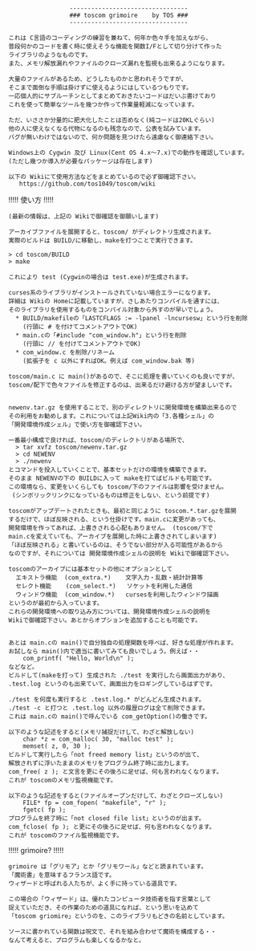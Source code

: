                      ---------------------------------
                     ### toscom grimoire    by TOS ###
                     ---------------------------------

    これは C言語のコーディングの練習を兼ねて、何年か色々手を加えながら、
    普段何かのコードを書く時に使えそうな機能を関数I/Fとして切り分けて作った
    ライブラリのようなものです。
    また、メモリ解放漏れやファイルのクローズ漏れを監視も出来るようになります。
  
    大量のファイルがあるため、どうしたものかと思われそうですが、
    そこまで面倒な手順は掛けずに使えるようにはしているつもりです。
    一応個人的にサブルーチンとしてまとめておきたいコードはだいぶ書けており
    これを使って簡単なツールを幾つか作って作業量軽減になっています。
  
    ただ、いささか分量的に肥大化したことは否めなく(純コードは20KLぐらい)
    他の人に使えなくなる代物になるのも残念なので、公表を試みています。
    バグが無いわけではないので、何か問題を見つけたら遠慮なく御連絡下さい。
    
    Windows上の Cygwin 及び Linux(Cent OS 4.x～7.x)での動作を確認しています。
    (ただし幾つか導入が必要なパッケージは存在します)
    
    以下の Wikiにて使用方法などをまとめているので必ず御確認下さい。
       https://github.com/tos1049/toscom/wiki


!!!!! 使い方 !!!!!

    (最新の情報は、上記の Wikiで御確認を御願いします)

    アーカイブファイルを展開すると、toscom/ がディレクトリ生成されます。
    実際のビルドは BUILD/に移動し、makeを打つことで実行できます。
    
    > cd toscom/BUILD
    > make

    これにより test (Cygwinの場合は test.exe)が生成されます。

    curses系のライブラリがインストールされていない場合エラーになります。
    詳細は Wikiの Homeに記載していますが、さしあたりコンパイルを通すには、
    そのライブラリを使用するものをコンパイル対象から外すのが早いでしょう。
      * BUILD/makefileの「LASTCFLAGS := -lpanel -lncursesw」という行を削除
        (行頭に # を付けてコメントアウトでOK)
      * main.cの「#include "com_window.h"」という行を削除
        (行頭に // を付けてコメントアウトでOK)
      * com_window.c を削除/リネーム
        (拡張子を c 以外にすればOK。例えば com_window.bak 等)
   
    toscom/main.c に main()があるので、そこに処理を書いていくのも良いですが、
    toscom/配下で色々ファイルを修正するのは、出来るだけ避ける方が望ましいです。

 
    newenv.tar.gz を使用することで、別のディレクトリに開発環境を構築出来るので
    その利用をお勧めします。これについては上記Wiki内の「3.各種シェル」の
    「開発環境作成シェル」で使い方を御確認下さい。

    一番最小構成で良ければ、toscom/のディレクトリがある場所で、
      > tar xvfz toscom/newenv.tar.gz
      > cd NEWENV
      > ./newenv
    とコマンドを投入していくことで、基本セットだけの環境を構築できます。
    そのまま NEWENVの下の BUILDに入って makeを打てばビルドも可能です。
    この環境なら、変更をいくらしても toscom/下のファイルは影響を受けません。
     (シンボリックリンクになっているものは修正をしない、という前提です)

    toscomがアップデートされたときも、最初と同じように toscom.*.tar.gzを展開
    するだけで、ほぼ反映される、という仕掛けです。main.cに変更があっても、
    開発環境を作ってあれば、上書きされる心配もありません。 (toscom/下で
    main.cを変えていても、アーカイブを展開した時に上書きされてしまいます)
    「ほぼ反映される」と書いているのは、そうでない部分が入る可能性があるから
    なのですが、それについては 開発環境作成シェルの説明を Wikiで御確認下さい。

    toscomのアーカイブには基本セットの他にオプションとして
      エキストラ機能  (com_extra.*)    文字入力・乱数・統計計算等
      セレクト機能    (com_select.*)   ソケットを利用した通信
      ウィンドウ機能  (com_window.*)   cursesを利用したウィンドウ描画
    というのが最初から入っています。
    これらの開発環境への取り込み方については、開発環境作成シェルの説明を
    Wikiで御確認下さい。あとからオプションを追加することも可能です。


    あとは main.cの main()で自分独自の処理関数を呼べば、好きな処理が作れます。
    お試しなら main()内で適当に書いてみても良いでしょう。例えば・・
        com_printf( "Hello, World\n" );
    などなど。
    ビルドして(makeを打って) 生成された ./test を実行したら画面出力があり、
    .test.log というのも出来ていて、画面出力をロギングしているはずです。

    ./test を何度も実行すると .test.log.* がどんどん生成されます。
    ./test -c と打つと .test.log 以外の履歴ログは全て削除できます。
    これは main.cの main()で呼んでいる com_getOption()の働きです。

    以下のような記述をすると(メモリ捕捉だけして、わざと解放しない)
        char *z = com_malloc( 30, "malloc test" );
        memset( z, 0, 30 );
    ビルドして実行したら「not freed memory list」というのが出て、
    解放されずに浮いたままのメモリをプログラム終了時に出力します。
    com_free( z ); と文言を更にその後ろに足せば、何も言われなくなります。
    これが toscomのメモリ監視機能です。

    以下のような記述をすると(ファイルオープンだけして、わざとクローズしない)
        FILE* fp = com_fopen( "makefile", "r" );
        fgetc( fp );
    プログラムを終了時に「not closed file list」というのが出ます。
    com_fclose( fp ); と更にその後ろに足せば、何も言われなくなります。
    これが toscomのファイル監視機能です。


!!!!! grimoire? !!!!!

    grimoire は「グリモア」とか「グリモワール」などと読まれています。
    「魔術書」を意味するフランス語です。
    ウィザードと呼ばれる人たちが、よく手に持っている道具です。

    この場合の「ウィザード」は、優れたコンピュータ技術者を指す言葉として
    捉えていただき、その作業のための道具になれば、という思いを込めて
    「toscom griomire」というのを、このライブラリもどきの名前としています。

    ソースに書かれている関数は呪文で、それを組み合わせて魔術を構成する・・
    なんて考えると、プログラムも楽しくなるかなと。

